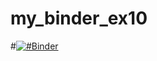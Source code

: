 # my_binder_ex10

#[![#Binder](https://mybinder.org/badge_logo.svg)](https://mybinder.org/v2/gh/BaranovArtyom/my_binder_ex10/HEAD)
